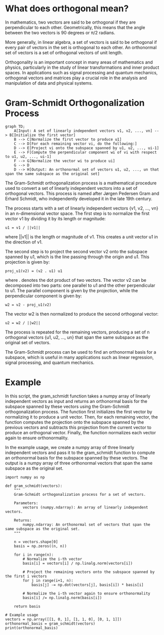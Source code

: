 # What does orthogonal mean?

In mathematics, two vectors are said to be orthogonal if they are perpendicular to each other. Geometrically, this means that the angle between the two vectors is 90 degrees or π/2 radians.

More generally, in linear algebra, a set of vectors is said to be orthogonal if every pair of vectors in the set is orthogonal to each other. An orthonormal set of vectors is a set of orthogonal vectors of unit length.

Orthogonality is an important concept in many areas of mathematics and physics, particularly in the study of linear transformations and inner product spaces. In applications such as signal processing and quantum mechanics, orthogonal vectors and matrices play a crucial role in the analysis and manipulation of data and physical systems.

# Gram-Schmidt Orthogonalization Process

```mermaid
graph TD;
    A[Input: A set of linearly independent vectors v1, v2, ..., vn] --> B[Initialize the first vector]
    B --> C[Normalize the first vector to produce u1]
    C --> D[For each remaining vector vi, do the following:]
    D --> E[Project vi onto the subspace spanned by u1, u2, ..., ui-1]
    E --> F[Compute the perpendicular component wi of vi with respect to u1, u2, ..., ui-1]
    F --> G[Normalize the vector wi to produce ui]
    G --> D
    D --> H[Output: An orthonormal set of vectors u1, u2, ..., un that span the same subspace as the original set]
```

The Gram-Schmidt orthogonalization process is a mathematical procedure used to convert a set of linearly independent vectors into a set of orthogonal vectors. This process is named after Jørgen Pedersen Gram and Erhard Schmidt, who independently developed it in the late 19th century.

The process starts with a set of linearly independent vectors {v1, v2, ..., vn} in an n-dimensional vector space. The first step is to normalize the first vector v1 by dividing it by its length or magnitude:
```
u1 = v1 / ||v1||
```
where ||v1|| is the length or magnitude of v1. This creates a unit vector u1 in the direction of v1.

The second step is to project the second vector v2 onto the subspace spanned by u1, which is the line passing through the origin and u1. This projection is given by:
```
proj_u1(v2) = (v2 . u1) u1
```
where . denotes the dot product of two vectors. The vector v2 can be decomposed into two parts: one parallel to u1 and the other perpendicular to u1. The parallel component is given by the projection, while the perpendicular component is given by:
```
w2 = v2 - proj_u1(v2)
```
The vector w2 is then normalized to produce the second orthogonal vector:
```
u2 = w2 / ||w2||
```
The process is repeated for the remaining vectors, producing a set of n orthogonal vectors {u1, u2, ..., un} that span the same subspace as the original set of vectors.

The Gram-Schmidt process can be used to find an orthonormal basis for a subspace, which is useful in many applications such as linear regression, signal processing, and quantum mechanics.

# Example

In this script, the gram_schmidt function takes a numpy array of linearly independent vectors as input and returns an orthonormal basis for the subspace spanned by these vectors using the Gram-Schmidt orthogonalization process. The function first initializes the first vector by normalizing it to produce a unit vector. Then, for each remaining vector, the function computes the projection onto the subspace spanned by the previous vectors and subtracts this projection from the current vector to produce an orthogonal vector. Finally, the function normalizes each vector again to ensure orthonormality.

In the example usage, we create a numpy array of three linearly independent vectors and pass it to the gram_schmidt function to compute an orthonormal basis for the subspace spanned by these vectors. The output is a numpy array of three orthonormal vectors that span the same subspace as the original set.

```
import numpy as np

def gram_schmidt(vectors):
    """
    Gram-Schmidt orthogonalization process for a set of vectors.

    Parameters:
        vectors (numpy.ndarray): An array of linearly independent vectors.

    Returns:
        numpy.ndarray: An orthonormal set of vectors that span the same subspace as the original set.
    """

    n = vectors.shape[0]
    basis = np.zeros((n, n))

    for i in range(n):
        # Normalize the i-th vector
        basis[i] = vectors[i] / np.linalg.norm(vectors[i])

        # Project the remaining vectors onto the subspace spanned by the first i vectors
        for j in range(i+1, n):
            basis[j] -= np.dot(vectors[j], basis[i]) * basis[i]

        # Normalize the i-th vector again to ensure orthonormality
        basis[i] /= np.linalg.norm(basis[i])

    return basis

# Example usage
vectors = np.array([[1, 0, 1], [1, 1, 0], [0, 1, 1]])
orthonormal_basis = gram_schmidt(vectors)
print(orthonormal_basis)
```
